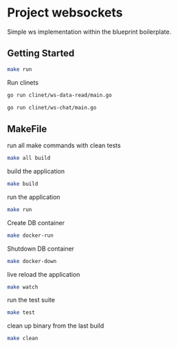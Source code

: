 # Project websockets

Simple ws implementation within the blueprint boilerplate.

## Getting Started

```bash
make run
```

Run clinets

```bash
go run clinet/ws-data-read/main.go

go run clinet/ws-chat/main.go
```


## MakeFile

run all make commands with clean tests
```bash
make all build
```

build the application
```bash
make build
```

run the application
```bash
make run
```

Create DB container
```bash
make docker-run
```

Shutdown DB container
```bash
make docker-down
```

live reload the application
```bash
make watch
```

run the test suite
```bash
make test
```

clean up binary from the last build
```bash
make clean
```